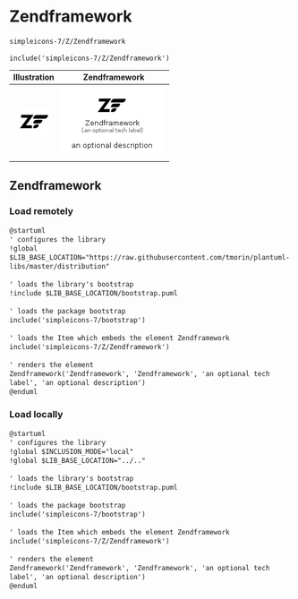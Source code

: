 # Zendframework


```text
simpleicons-7/Z/Zendframework
```

```text
include('simpleicons-7/Z/Zendframework')
```



| Illustration | Zendframework |
| :---: | :---: |
| ![illustration for Illustration](../../simpleicons-7/Z/Zendframework.png) | ![illustration for Zendframework](../../simpleicons-7/Z/Zendframework.Local.png) |




## Zendframework

### Load remotely
```plantuml
@startuml
' configures the library
!global $LIB_BASE_LOCATION="https://raw.githubusercontent.com/tmorin/plantuml-libs/master/distribution"

' loads the library's bootstrap
!include $LIB_BASE_LOCATION/bootstrap.puml

' loads the package bootstrap
include('simpleicons-7/bootstrap')

' loads the Item which embeds the element Zendframework
include('simpleicons-7/Z/Zendframework')

' renders the element
Zendframework('Zendframework', 'Zendframework', 'an optional tech label', 'an optional description')
@enduml
```

### Load locally
```plantuml
@startuml
' configures the library
!global $INCLUSION_MODE="local"
!global $LIB_BASE_LOCATION="../.."

' loads the library's bootstrap
!include $LIB_BASE_LOCATION/bootstrap.puml

' loads the package bootstrap
include('simpleicons-7/bootstrap')

' loads the Item which embeds the element Zendframework
include('simpleicons-7/Z/Zendframework')

' renders the element
Zendframework('Zendframework', 'Zendframework', 'an optional tech label', 'an optional description')
@enduml
```

